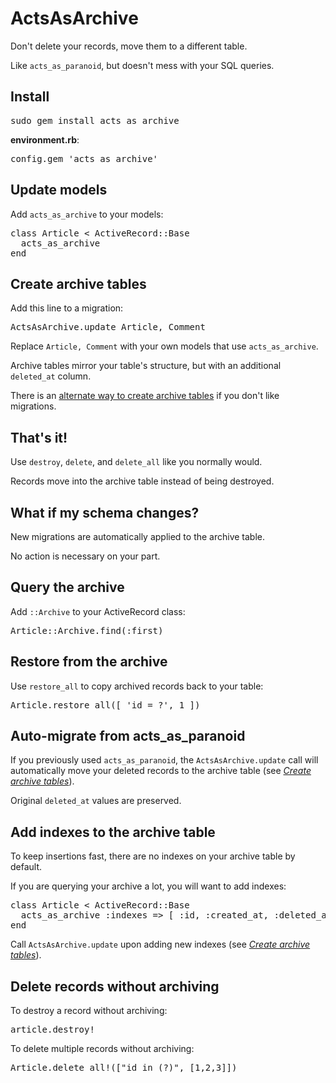 ActsAsArchive
=============

Don't delete your records, move them to a different table.

Like <code>acts\_as\_paranoid</code>, but doesn't mess with your SQL queries.

Install
-------

<pre>
sudo gem install acts_as_archive
</pre>

**environment.rb**:

<pre>
config.gem 'acts_as_archive'
</pre>

Update models
-------------

Add <code>acts\_as\_archive</code> to your models:

<pre>
class Article &lt; ActiveRecord::Base
  acts_as_archive
end
</pre>

<a name="create_archive_tables"></a>

Create archive tables
---------------------

Add this line to a migration:

<pre>
ActsAsArchive.update Article, Comment
</pre>

Replace <code>Article, Comment</code> with your own models that use <code>acts_as_archive</code>.

Archive tables mirror your table's structure, but with an additional <code>deleted_at</code> column.

There is an [alternate way to create archive tables](http://wiki.github.com/winton/acts_as_archive/alternatives-to-migrations) if you don't like migrations.

That's it!
----------

Use <code>destroy</code>, <code>delete</code>, and <code>delete_all</code> like you normally would.

Records move into the archive table instead of being destroyed.

What if my schema changes?
--------------------------

New migrations are automatically applied to the archive table.

No action is necessary on your part.

Query the archive
-----------------

Add <code>::Archive</code> to your ActiveRecord class:

<pre>
Article::Archive.find(:first)
</pre>

Restore from the archive
------------------------

Use <code>restore\_all</code> to copy archived records back to your table:

<pre>
Article.restore_all([ 'id = ?', 1 ])
</pre>

Auto-migrate from acts\_as\_paranoid
------------------------------------

If you previously used <code>acts\_as\_paranoid</code>, the <code>ActsAsArchive.update</code>
call will automatically move your deleted records to the archive table
(see <a href="#create_archive_tables">_Create archive tables_</a>).

Original <code>deleted_at</code> values are preserved.

Add indexes to the archive table
--------------------------------

To keep insertions fast, there are no indexes on your archive table by default.

If you are querying your archive a lot, you will want to add indexes:

<pre>
class Article < ActiveRecord::Base
  acts_as_archive :indexes => [ :id, :created_at, :deleted_at ]
end
</pre>

Call <code>ActsAsArchive.update</code> upon adding new indexes
(see <a href="#create_archive_tables">_Create archive tables_</a>).

Delete records without archiving
--------------------------------

To destroy a record without archiving:

<pre>
article.destroy!
</pre>

To delete multiple records without archiving:

<pre>
Article.delete_all!(["id in (?)", [1,2,3]])
</pre>